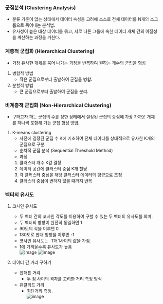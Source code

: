 ### 군집분석 (Clustering Analysis)
- 분류 기준이 없는 상태에서 데이터 속성을 고려해 스스로 전체 데이터를 N개의 소그룹으로 묶어내는 분석법.
- 유사성이 높은 대상 데이터를 묶고, 서로 다른 그룹에 속한 데이터 개체 간의 이질성을 계산하는 과정을 거친다.

### 계층적 군집화 (Hierarchical Clustering)
- 가장 유사한 개체를 묶어 나가는 과정을 반복하여 원하는 개수의 군집을 형성
1. 병합적 방법
   - 작은 군집으로부터 출발하여 군집을 병합.
2. 분할적 방법
   - 큰 군집으로부터 출발하여 군집을 분리.

### 비계층적 군집화 (Non-Hierarchical Clustering)
- 구하고자 하는 군집의 수를 정한 상태에서 설정된 군집의 중심에 가장 가까운 개체를 하나씩 포함해 가는 군집 형성 방법.
1. K-means clustering
   - 사전에 결정된 군집 수 K에 기초하여 전체 데이터를 상대적으로 유사한 K개의 군집으로 구분.
   - 순차적 군집 분석 (Sequential Threshold Method)
   - 과정
   1. 클러스터 개수 K값 결정
   2. 데이터 공간에 클러스터 중심 K개 할당
   3. 각 클러스터 중심을 해당 클러스터 데이터의 평균으로 조정
   4. 클러스터 중심이 변하지 않을 때까지 반복

### 벡터의 유사도
1. 코사인 유사도
   - 두 벡터 간의 코사인 각도를 이용하여 구할 수 있는 두 벡터의 유사도를 의미.
   - 두 벡터의 방향이 완전히 동일하면 1
   - 90도의 각을 이루면 0
   - 180도로 반대 방향을 이루면 -1
   - 코사인 유사도는 -1과 1사이의 값을 가짐.
   - 1에 가까울수록 유사도가 높음  
   ![image](https://github.com/KimDongHyun0907/Sesac_openAI/assets/88826811/284b0606-aa8e-40bb-8682-44a6db2de71f)
   ![image](https://github.com/KimDongHyun0907/Sesac_openAI/assets/88826811/02ee9341-21c6-4257-8a9d-640444ef44c1)

2. 데이터 간 거리 구하기
   - 맨해튼 거리
     - 두 점 사이의 격자를 고려한 거리 측정 방식
   - 유클리드 거리
     - 최단거리 측정.  
   ![image](https://github.com/KimDongHyun0907/Sesac_openAI/assets/88826811/b9307061-1813-4de9-bf72-9ef6046431b3)

